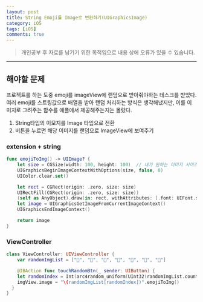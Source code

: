 ```yaml
---
layout: post
title: String Emoji를 Image로 변환하기(UIGraphicsImage)
category: iOS
tags: [iOS]
comments: true
---
```


> 개인공부 후 자료를 남기기 위한 목적임으로 내용 상에 오류가 있을 수 있습니다.    

<hr>

## 해야할 문제

프로젝트를 하는 도중 emoji를 imageView에 랜덤으로 받아줘야하는 테스크를 받았다.<br>
여러 emoji를 스트링값으로 배열을 받아 랜덤 처리하는 방식은 생각해냈지만, 이를 이미지로 그려주는 함수를 애플에서 제공해주는지는 몰랐다.

1. String타입의 이모지를 Image 타입으로 전환
2. 버튼을 누르면 해당 이미지를 랜덤으로 ImageView에 보여주기


### extension + string

```swift
func emojiToImg() -> UIImage? {
    let size = CGSize(width: 100, height: 100)  // 내가 원하는 이미지 사이즈
    UIGraphicsBeginImageContextWithOptions(size, false, 0)
    UIColor.clear.set()

    let rect = CGRect(origin: .zero, size: size)
    UIRectFill(CGRect(origin: .zero, size: size))
    (self as AnyObject).draw(in: rect, withAttributes: [.font: UIFont.systemFont(ofSize: 100)])
    let image = UIGraphicsGetImageFromCurrentImageContext()
    UIGraphicsEndImageContext()

    return image
}
```


### ViewController

```swift
class ViewController: UIViewController {
    var randomImgList = ["🐶", "🙊", "🍔", "🎨", "🎃", "👾", "🏓"]

    @IBAction func touchRandomBtn(_ sender: UIButton) {
    let randomIndex = Int(arc4random_uniform(UInt32(randomImgList.count)))
    imgView.image = "\(randomImgList[randomIndex])".emojiToImg()
  }
}
```
